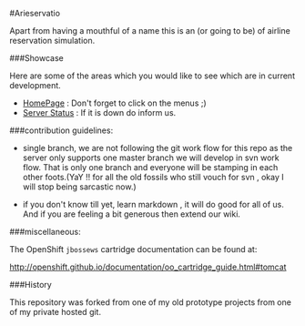 #Arieservatio

Apart from having a mouthful of a name this is an (or going to be) of airline reservation simulation.

###Showcase

Here are some of the areas which you would like to see which are in current development.

* [HomePage](http://arieservatio-cyberware.rhcloud.com/) : Don't forget to click on the menus ;)
* [Server Status](http://arieservatio-cyberware.rhcloud.com/snoop.jsp) : If it is down do inform us.

###contribution guidelines:

* single branch, we are not following the git work flow for this repo as the server only supports one master branch we will develop in svn work flow. That is only one branch and everyone will be stamping in each other foots.(YaY !! for all the old fossils who still vouch for svn , okay I will stop being sarcastic now.)

* if you don't know till yet, learn markdown , it will do good for all of us. And if you are feeling a bit generous then extend our wiki.

###miscellaneous:

The OpenShift `jbossews` cartridge documentation can be found at:

http://openshift.github.io/documentation/oo_cartridge_guide.html#tomcat

###History

This repository was forked from one of my old prototype projects from one of my private hosted git.
